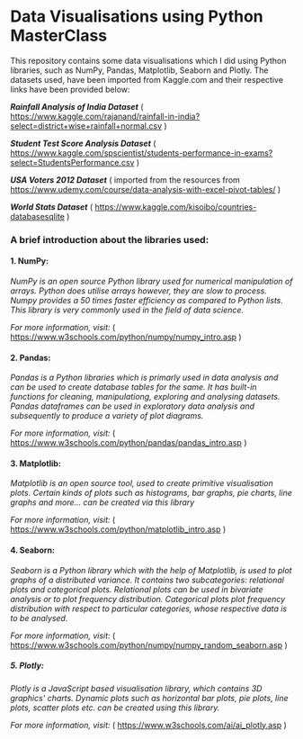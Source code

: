 # Data Visualisations using Python MasterClass 

This repository contains some data visualisations which I did using Python libraries, such as NumPy, Pandas, Matplotlib, Seaborn and Plotly.
The datasets used, have been imported from Kaggle.com and their respective links have been provided below:

**_Rainfall Analysis of India Dataset_**
  ( https://www.kaggle.com/rajanand/rainfall-in-india?select=district+wise+rainfall+normal.csv )
  
**_Student Test Score Analysis Dataset_**
  ( https://www.kaggle.com/spscientist/students-performance-in-exams?select=StudentsPerformance.csv )
  
**_USA Voters 2012 Dataset_**
  ( imported from the resources from https://www.udemy.com/course/data-analysis-with-excel-pivot-tables/ )
  
**_World Stats Dataset_**
  ( https://www.kaggle.com/kisoibo/countries-databasesqlite )
  
  
  
### A brief introduction about the libraries used:

#### 1. NumPy:
*_NumPy is an open source Python library used for numerical manipulation of arrays. Python does utilise arrays however, they are slow to process._*
*_Numpy provides a 50 times faster efficiency as compared to Python lists. This library is very commonly used in the field of data science._*

*_For more information, visit:_* ( https://www.w3schools.com/python/numpy/numpy_intro.asp )

#### 2. Pandas:
*_Pandas is a Python libraries which is primarly used in data analysis and can be used to create database tables for the same._*
*_It has built-in functions for cleaning, manipulationg, exploring and analysing datasets. Pandas dataframes can be used_*
*_in exploratory data analysis and subsequently to produce a variety of plot diagrams._*

*_For more information, visit:_* ( https://www.w3schools.com/python/pandas/pandas_intro.asp )

#### 3. Matplotlib:
*_Matplotlib is an open source tool, used to create primitive visualisation plots. Certain kinds of plots such as histograms,_*
*_bar graphs, pie charts, line graphs and more... can be created via this library_*

*_For more information, visit:_* ( https://www.w3schools.com/python/matplotlib_intro.asp )

#### 4. Seaborn:
*_Seaborn is a Python library which with the help of Matplotlib, is used to plot graphs of a distributed variance._*
*_It contains two subcategories: relational plots and categorical plots. Relational plots can be used in bivariate analysis_*
*_or to plot frequency distribution. Categorical plots plot frequency distribution with respect to particular categories, whose_*
*_respective data is to be analysed._*

*_For more information, visit:_* ( https://www.w3schools.com/python/numpy/numpy_random_seaborn.asp )

##### 5. Plotly: 
*_Plotly is a JavaScript based visualisation library, which contains 3D graphics' charts. Dynamic plots such as horizontal bar plots,_*
*_pie plots, line plots, scatter plots etc. can be created using this library._*

*_For more information, visit:_* ( https://www.w3schools.com/ai/ai_plotly.asp )


